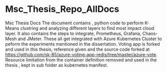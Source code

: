 # Msc_Thesis_Repo_AllDocs
Msc Thesis Docs
The document contains , python code to perform K-Means clustring and analyzing different layers to find most impact cloud layer. 
It also contains the steps to integrate, Prometheus, Grafana, Chaos-Mesh and JMeter. These all get integrated with Azure Kubernetes Cluster to peform the experiments mentioned in the dissertation.
Voting app is forked and used in this thesis, reference given and the source code forked at https://github.com/sk-85/azure-voting-app-redis/tree/master/azure-vote. 
Resource limitation from the container definition removed and used in the thesis , kept in sub folder as kubernetes manifest.

